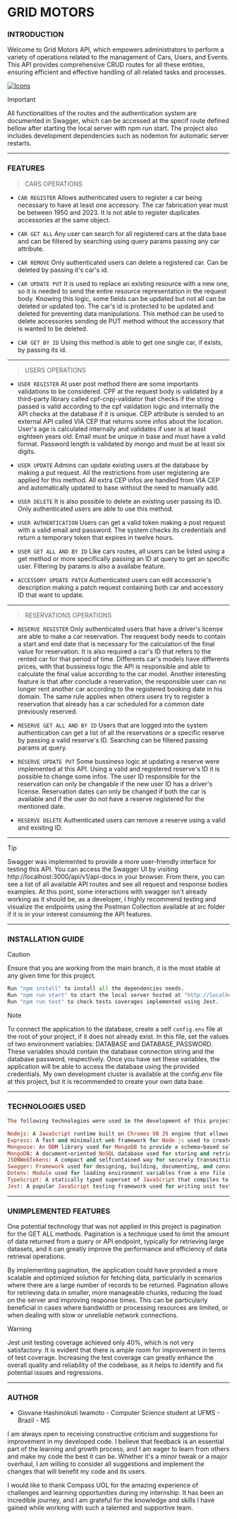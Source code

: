 # GRID MOTORS

### **INTRODUCTION**

Welcome to Grid Motors API, which empowers administrators to perform a variety of operations related to the management of Cars, Users, and Events. This API provides comprehensive CRUD routes for all these entities, ensuring efficient and effective handling of all related tasks and processes.

[![Icons](https://skillicons.dev/icons?i=ts,nodejs,mongodb,fastapi,jest,postman&theme=dark)](https://skillicons.dev)

> [!IMPORTANT]
> All functionalities of the routes and the authentication system are documented in Swagger, which can be accessed at the specif route defined bellow after starting the local server with npm run start. The project also includes development dependencies such as nodemon for automatic server restarts.

---

### **FEATURES**

> CARS OPERATIONS

-   `CAR REGISTER` Allows authenticated users to register a car being necessary to have at least one accessory. The car fabrication year must be between 1950 and 2023. It is not able to register duplicates accessories at the same object.

-   `CAR GET ALL` Any user can search for all registered cars at the data base and can be filtered by searching using query params passing any car attribute.

-   `CAR REMOVE` Only authenticated users can delete a registered car. Can be deleted by passing it's car's id.

-   `CAR UPDATE PUT` It is used to replace an existing resource with a new one, so it is needed to send the entire resource representation in the request body. Knowing this logic, some fields can be updated but not all can be deleted or updated too. The car's id is protected to be updated and deleted for preventing data manipulations. This method can be used to delete accessories sending de PUT method without the accessory that is wanted to be deleted.

-   `CAR GET BY ID` Using this method is able to get one single car, if exists, by passing its id.

---

> USERS OPERATIONS

-   `USER REGISTER` At user post method there are some importants validations to be considered. CPF at the request body is validated by a third-party library called cpf-cnpj-validator that checks if the string passed is valid according to the cpf validation logic and internally the API checks at the database if it is unique. CEP attribute is sended to an external API called VIA CEP that returns some infos about the location. User's age is calculated internally and validates if user is at least eighteen years old. Email must be unique in base and must have a valid format. Password length is validated by mongo and must be at least six digits.

-   `USER UPDATE` Admins can update existing users at the database by making a put request. All the restrictions from user registering are applied for this method. All extra CEP infos are handled from VIA CEP and automatically updated to base without the need to manually add.

-   `USER DELETE` It is also possible to delete an existing user passing its ID. Only authenticated users are able to use this method.

-   `USER AUTHENTICATION` Users can get a valid token making a post request with a valid email and password. The system checks its credentials and return a temporary token that expires in twelve hours.

-   `USER GET ALL AND BY ID` Like cars routes, all users can be listed using a get method or more specifically passing an ID at query to get an specific user. Filtering by params is also a availabe feature.

-   `ACCESSORY UPDATE PATCH` Authenticated users can edit accessorie's description making a patch request containing both car and accessory ID that want to update.

---

> RESERVATIONS OPERATIONS

-   `RESERVE REGISTER` Only authenticated users that have a driver's license are able to make a car reservation. The resquest body needs to contain a start and end date that is necessary for the calculation of the final value for reservation. It is also required a car's ID that refers to the rented car for that period of time. Differents car's models have differents prices, with that bussiness logic the API is responsible and able to calculate the final value according to the car model. Another interesting feature is that after conclude a reservation, the responsible user can no longer rent another car according to the registered booking date in his domain. The same rule applies when others users try to register a reservation that already has a car scheduled for a common date previously reserved.

-   `RESERVE GET ALL AND BY ID` Users that are logged into the system authentication can get a list of all the reservations or a specific reserve by passing a valid reserve's ID. Searching can be filtered passing params at query.

-   `RESERVE UPDATE PUT` Some bussiness logic at updating a reserve were implemented at this API. Using a valid and registered reserve's ID it is possible to change some infos. The user ID responsible for the reservation can only be changable if the new user ID has a driver's license. Reservation dates can only be changed if both the car is available and if the user do not have a reserve registered for the mentioned date.

-   `RESERVE DELETE` Authenticated users can remove a reserve using a valid and existing ID.

---

> [!TIP]
> Swagger was implemented to provide a more user-friendly interface for testing this API. You can access the Swagger UI by visiting http://localhost:3000/api/v1/api-docs in your browser. From there, you can see a list of all available API routes and see all request and response bodies examples. At this point, some interactions with swagger isn't already working as it should be, as a developer, I highly recommend testing and visualize the endpoints using the Postman Collection available at src folder if it is in your interest consuming the API features.

---

### **INSTALLATION GUIDE**

> [!CAUTION]
> Ensure that you are working from the main branch, it is the most stable at any given time for this project.

```python
Run "npm install" to install all the dependencies needs.
Run "npm run start" to start the local server hosted at "http://localhost:3000".
Run "npm run test" to check tests coverages implemented using Jest.
```

> [!NOTE]
> To connect the application to the database, create a self `config.env` file at the root of your project, if it does not already exist. In this file, set the values of two environment variables: DATABASE and DATABASE_PASSWORD. These variables should contain the database connection string and the database password, respectively. Once you have set these variables, the application will be able to access the database using the provided credentials. My own development cluster is available at the config.env file at this project, but it is recommended to create your own data base.

---

### **TECHNOLOGIES USED**

```ruby
The following technologies were used in the development of this project:

Nodejs: A JavaScript runtime built on Chromes V8 JS engine that allows for serverside scripting.
Express: A fast and minimalist web framework for Node.js used to create server applications.
Mongoose: An ODM library used for MongoDB to provide a schema-based solution to model app data.
MongoDB: A document-oriented NoSQL database used for storing and retrieving data.
JSONWebTokens: A compact and selfcontained way for securely transmitting information as JSON obj.
Swagger: Framework used for designing, building, documenting, and consuming RESTful web services.
Dotenv: Module used for loading environment variables from a env file into process env.
TypeScript: A statically typed superset of JavaScript that compiles to plain JavaScript.
Jest: A popular JavaScript testing framework used for writing unit tests.
```

---

### **UNIMPLEMENTED FEATURES**

One potential technology that was not applied in this project is pagination for the GET ALL methods. Pagination is a technique used to limit the amount of data returned from a query or API endpoint, typically for retrieving large datasets, and it can greatly improve the performance and efficiency of data retrieval operations.

By implementing pagination, the application could have provided a more scalable and optimized solution for fetching data, particularly in scenarios where there are a large number of records to be returned. Pagination allows for retrieving data in smaller, more manageable chunks, reducing the load on the server and improving response times. This can be particularly beneficial in cases where bandwidth or processing resources are limited, or when dealing with slow or unreliable network connections.

> [!WARNING]
> Jest unit testing coverage achieved only 40%, which is not very satisfactory. It is evident that there is ample room for improvement in terms of test coverage. Increasing the test coverage can greatly enhance the overall quality and reliability of the codebase, as it helps to identify and fix potential issues and regressions.

---

### **AUTHOR**

-   Giovane Hashinokuti Iwamoto - Computer Science student at UFMS - Brazil - MS

I am always open to receiving constructive criticism and suggestions for improvement in my developed code. I believe that feedback is an essential part of the learning and growth process, and I am eager to learn from others and make my code the best it can be. Whether it's a minor tweak or a major overhaul, I am willing to consider all suggestions and implement the changes that will benefit my code and its users.

I would like to thank Compass UOL for the amazing experience of challenges and learning opportunities during my internship. It has been an incredible journey, and I am grateful for the knowledge and skills I have gained while working with such a talented and supportive team.
